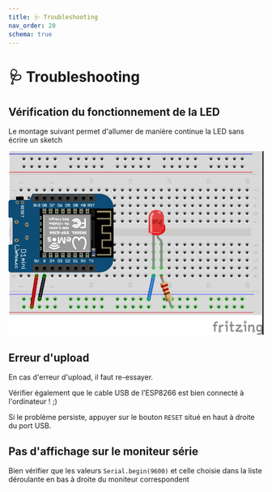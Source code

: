 ```yaml
---
title: 🩺 Troubleshooting
nav_order: 20
schema: true
---
```


# 🩺 Troubleshooting

## Vérification du fonctionnement de la LED

Le montage suivant permet d'allumer de manière continue la LED sans écrire un sketch

![montage-led](resources/trouble-montage-led.jpg)

## Erreur d'upload

En cas d'erreur d'upload, il faut re-essayer.

Vérifier également que le cable USB de l'ESP8266 est bien connecté à l'ordinateur ! ;)

Si le problème persiste, appuyer sur le bouton `RESET` situé en haut à droite du port USB.

## Pas d'affichage sur le moniteur série

Bien vérifier que les valeurs `Serial.begin(9600)` et celle choisie dans la liste déroulante en bas à droite du moniteur correspondent
